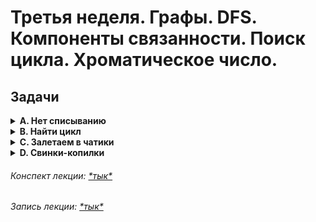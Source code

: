 # Третья неделя. Графы. DFS. Компоненты связанности. Поиск цикла. Хроматическое число.

## Задачи

<details><summary> 
<strong>A. Нет списыванию</strong>
</summary>

### A. Нет списыванию

*Ограничение времени:* 0.2 секунды  
*Ограничение памяти:* 16Mb  
*Ввод:* стандартный ввод или input.txt  
*Вывод:* стандартный вывод или output.txt

Во время контрольной работы профессор Флойд заметил, что некоторые студенты обмениваются записками. Сначала он хотел поставить им всем двойки, но в тот день профессор был добрым, а потому решил разделить студентов на две группы: списывающих и дающих списывать, и поставить двойки только первым.

У профессора записаны все пары студентов, обменявшихся записками. Требуется определить, сможет ли он разделить студентов на две группы так, чтобы любой обмен записками осуществлялся от студента одной группы студенту другой группы.

**Формат ввода**  
В первой строке находятся два числа **N** и **M** — количество студентов и количество пар студентов, обменивающихся записками (1 ≤ **N** ≤ 100, 0 ≤ **M** ≤ N ⋅ (N - 1) / 2).  
Далее в **M** строках расположены описания пар студентов: два числа, соответствующие номерам студентов, обменивающихся записками (нумерация студентов идёт с 1). Каждая пара студентов перечислена не более одного раза.

**Формат вывода**  
Необходимо вывести ответ на задачу профессора Флойда. Если возможно разделить студентов на две группы — выведите **YES**; иначе выведите **NO**.

**Пример 1**  
*Ввод:*
```
3 2
1 2
2 3
```
*Вывод:*
```
YES
```

**Пример 2**  
*Ввод:*
```
3 3
1 2
2 3
1 3
```
*Вывод:*
```
NO
```

###### *Решение: [\*тык\*](a.cpp)*

</details>

<details><summary> 
<strong>B. Найти цикл</strong>
</summary>

### B. Найти цикл

*Ограничение времени:* 1 секунда  
*Ограничение памяти:* 128Mb  
*Ввод:* стандартный ввод или input.txt  
*Вывод:* стандартный вывод или output.txt

Дан ориентированный невзвешенный граф. Необходимо определить есть ли в нём циклы, и если есть, то вывести любой из них.

**Формат ввода**  
В первой строке входного файла находятся два натуральных числа **N** и **M** (1 ≤ **N** ≤ 100000, **M** ≤ 100000) — количество вершин и рёбер в графе соответственно.  
Далее в **M** строках перечислены рёбра графа. Каждое ребро задаётся парой чисел — номерами начальной и конечной вершин соответственно.

**Формат вывода**  
Если в графе нет цикла, то вывести **NO**, иначе — **YES** и затем перечислить все вершины в порядке обхода цикла.

**Пример 1**  
*Ввод:*
```
2 2
1 2
2 1
```
*Вывод:*
```
YES
1 2
```

**Пример 2**  
*Ввод:*
```
2 2
1 2
1 2
```
*Вывод:*
```
NO
```

###### *Решение: [\*тык\*](b.cpp)*

</details>

<details><summary> 
<strong>C. Залетаем в чатики</strong>
</summary>

### C. Залетаем в чатики

*Ограничение времени:* 1.5 секунд  
*Ограничение памяти:* 32Mb  
*Ввод:* стандартный ввод или input.txt  
*Вывод:* стандартный вывод или output.txt

Вам нужно распространить новость о посвяте среди всех первокурсников. Известно, что первокурсники общаются друг с другом через чаты, при этом если новость вброшена в чат, то гарантируется, что все его участники прочтут новость. Так как у вас уже и так очень много своих чатов, вы хотите вступить в как можно меньшее их количество, чтобы все первокурсники узнали, что посвят уже скоро. При этом вам неизвестны составы чатов, но до вас дошли сведения, что некоторые пары первокурсников гарантированно сидят в одном чате. Более того, если студент сидит в чате и видит новость, то он пересылает сообщение с важной информацией во все остальные чаты, где он есть.

**Формат ввода**  
Во входном файле записано два числа **N** — число первокурсников и **M** — число известных вам пар первокурсников, сидящих в одном чате (1 ≤ **N** ≤ 100000, 0 ≤ **M** ≤ 100000).  
В следующих **M** строках записаны по два числа **i** и **j** (1 ≤ **i, j** ≤ **N**), которые означают, что первокурсники с номерами **i** и **j** в одном чате.

**Формат вывода**  
В первой строке выходного файла выведите количество чатов, куда вам надо вступить.  
Далее выведите группы студентов, которые узнают о новости для каждого вступления в чат: в первой строке количество студентов в такой группе, во второй — номера студентов в произвольном порядке.

**Пример**  
*Ввод:*
```
6 4
3 1
1 2
5 4
2 3
```
*Вывод:*
```
3
3
1 2 3 
2
4 5 
1
6 
```

**Примечания**  
В примере достаточно вступить в чаты/диалоги с первым студентом (он распространит среди студентов с номерами 1, 2, 3), четвертым (там чат-диалог) и к первокурснику без чатов под номером 6.

###### *Решение: [\*тык\*](c.cpp)*

</details>

<details><summary> 
<strong>D. Свинки-копилки</strong>
</summary>

### D. Свинки-копилки

*Ограничение времени:* 0.2 секунды  
*Ограничение памяти:* 16Mb  
*Ввод:* стандартный ввод или input.txt  
*Вывод:* стандартный вывод или output.txt

У Васи есть **N** свинок-копилок, свинки занумерованы числами от 1 до **N**. Каждая копилка может быть открыта единственным соответствующим ей ключом или разбита.

Вася положил ключи в некоторые из копилок (он помнит, какой ключ лежит в какой из копилок). Теперь Вася собрался купить машину, а для этого ему нужно достать деньги из всех копилок. При этом он хочет разбить как можно меньшее количество копилок (ведь ему еще нужно копить деньги на квартиру, дачу, вертолет...). Помогите Васе определить, какое минимальное количество копилок нужно разбить.

**Формат ввода**  
В первой строке содержится число **N** — количество свинок-копилок (1 ≤ **N** ≤ 100).  
Далее идет **N** строк с описанием того, где лежит ключ от какой копилки: в **i**-ой из этих строк записан номер копилки, в которой находится ключ от **i**-ой копилки.

**Формат вывода**  
Выведите единственное число: минимальное количество копилок, которые необходимо разбить.

**Пример**  
*Ввод:*
```
4
2
1
2
4
```
*Вывод:*
```
2
```

###### *Решение: [\*тык\*](d.cpp)*

</details>

###### *Конспект лекции: [\*тык\*](aads-lecture-3.pdf)*
###### *Запись лекции: [\*тык\*](https://youtu.be/rZUqpEz0r1A)*